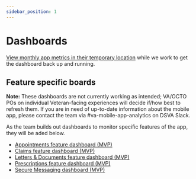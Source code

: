 ```yaml
---
sidebar_position: 1
---
```


# Dashboards

[View monthly app metrics in their temporary location](https://github.com/department-of-veterans-affairs/va.gov-team/blob/master/products/va-mobile-app/analytics/README.md) while we work to get the dashboard back up and running.

## Feature specific boards

<b>Note:</b> These dashboards are not currently working as intended; VA/OCTO POs on individual Veteran-facing experiences will decide if/how best to refresh them. If you are in need of up-to-date information about the mobile app, please contact the team via #va-mobile-app-analytics on DSVA Slack.

As the team builds out dashboards to monitor specific features of the app, they will be aded below.

- [Appointments feature dashboard (MVP)](https://lookerstudio.google.com/u/0/reporting/06c3f64f-fcbd-4c13-adb6-3a9c34503f63/page/p_wtepo1ul5c)
- [Claims feature dashboard (MVP)](https://lookerstudio.google.com/u/0/reporting/dea3ede1-2d2e-4401-abd7-a44beada8a35/page/p_wtepo1ul5c)
- [Letters & Documents feature dashboard (MVP)](https://lookerstudio.google.com/reporting/75ed7c08-937b-46d7-9f6f-6d3220129a62)
- [Prescriptions feature dashboard (MVP)](https://lookerstudio.google.com/u/0/reporting/8e2627dc-fd2c-4be0-83dc-b60f69df7527/page/p_wtepo1ul5c)
- [Secure Messaging dashboard (MVP)](https://lookerstudio.google.com/u/0/reporting/ee7b19ce-7c3a-4a0c-a5fe-1a5dcbdffc58/page/p_wtepo1ul5c)
